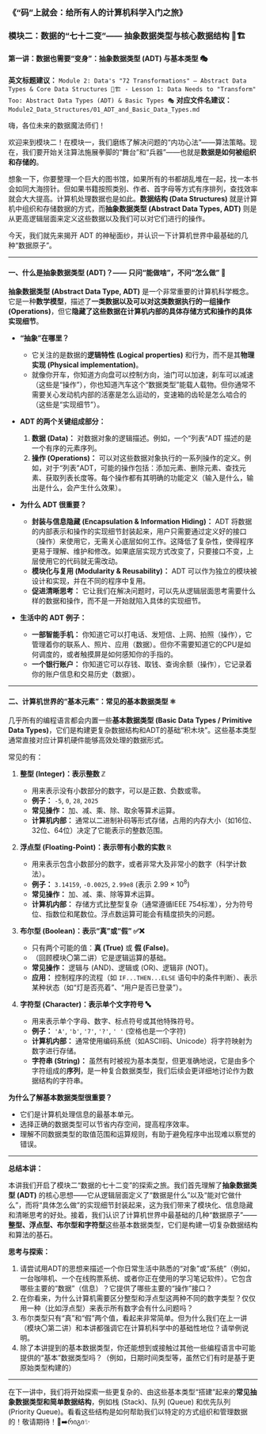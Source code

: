 ### 《“码”上就会：给所有人的计算机科学入门之旅》
### 模块二：数据的“七十二变”—— 抽象数据类型与核心数据结构 🧱🏗️
#### 第一讲：数据也需要“变身”：抽象数据类型 (ADT) 与基本类型 🎭

**英文标题建议：** `Module 2: Data's "72 Transformations" – Abstract Data Types & Core Data Structures 🧱🏗️ - Lesson 1: Data Needs to "Transform" Too: Abstract Data Types (ADT) & Basic Types 🎭`
**对应文件名建议：** `Module2_Data_Structures/01_ADT_and_Basic_Data_Types.md`

嗨，各位未来的数据魔法师们！

欢迎来到模块二！在模块一，我们磨练了解决问题的“内功心法”——算法策略。现在，我们要开始关注算法施展拳脚的“舞台”和“兵器”——也就是**数据是如何被组织和存储的**。

想象一下，你要整理一个巨大的图书馆，如果所有的书都胡乱堆在一起，找一本书会如同大海捞针。但如果书籍按照类别、作者、首字母等方式有序排列，查找效率就会大大提高。计算机处理数据也是如此。**数据结构 (Data Structures)** 就是计算机中组织和存储数据的方式，而**抽象数据类型 (Abstract Data Types, ADT)** 则是从更高逻辑层面来定义这些数据以及我们可以对它们进行的操作。

今天，我们就先来揭开 ADT 的神秘面纱，并认识一下计算机世界中最基础的几种“数据原子”。

---

#### **一、什么是抽象数据类型 (ADT)？—— 只问“能做啥”，不问“怎么做” 🧐**

**抽象数据类型 (Abstract Data Type, ADT)** 是一个非常重要的计算机科学概念。它是一种**数学模型**，描述了**一类数据以及可以对这类数据执行的一组操作 (Operations)**，但它**隐藏了这些数据在计算机内部的具体存储方式和操作的具体实现细节**。

* **“抽象”在哪里？**
    * 它关注的是数据的**逻辑特性 (Logical properties)** 和行为，而不是其**物理实现 (Physical implementation)**。
    * 就像你开车，你知道方向盘可以控制方向，油门可以加速，刹车可以减速（这些是“操作”），你也知道汽车这个“数据类型”能载人载物。但你通常不需要关心发动机内部的活塞是怎么运动的，变速箱的齿轮是怎么啮合的（这些是“实现细节”）。

* **ADT 的两个关键组成部分：**
    1.  **数据 (Data)：** 对数据对象的逻辑描述。例如，一个“列表”ADT 描述的是一个有序的元素序列。
    2.  **操作 (Operations)：** 可以对这些数据对象执行的一系列操作的定义。例如，对于“列表”ADT，可能的操作包括：添加元素、删除元素、查找元素、获取列表长度等。每个操作都有其明确的功能定义（输入是什么，输出是什么，会产生什么效果）。

* **为什么 ADT 很重要？**
    * **封装与信息隐藏 (Encapsulation & Information Hiding)：** ADT 将数据的内部表示和操作的实现细节封装起来，用户只需要通过定义好的接口（操作）来使用它，无需关心底层如何工作。这降低了复杂性，使得程序更易于理解、维护和修改。如果底层实现方式改变了，只要接口不变，上层使用它的代码就无需改动。
    * **模块化与复用 (Modularity & Reusability)：** ADT 可以作为独立的模块被设计和实现，并在不同的程序中复用。
    * **促进清晰思考：** 它让我们在解决问题时，可以先从逻辑层面思考需要什么样的数据和操作，而不是一开始就陷入具体的实现细节。

* **生活中的 ADT 例子：**
    * **一部智能手机：** 你知道它可以打电话、发短信、上网、拍照（操作），它管理着你的联系人、照片、应用（数据）。但你不需要知道它的CPU是如何调度的，或者触摸屏是如何感知你的手指的。
    * **一个银行账户：** 你知道它可以存钱、取钱、查询余额（操作），它记录着你的账户信息和交易历史（数据）。

---

#### **二、计算机世界的“基本元素”：常见的基本数据类型 ⚛️**

几乎所有的编程语言都会内置一些**基本数据类型 (Basic Data Types / Primitive Data Types)**，它们是构建更复杂数据结构和ADT的基础“积木块”。这些基本类型通常直接对应计算机硬件能够高效处理的数据形式。

常见的有：

1.  **整型 (Integer)：表示整数 ℤ**
    * 用来表示没有小数部分的数字，可以是正数、负数或零。
    * **例子：** `-5`, `0`, `28`, `2025`
    * **常见操作：** 加、减、乘、除、取余等算术运算。
    * **计算机内部：** 通常以二进制补码等形式存储，占用的内存大小（如16位、32位、64位）决定了它能表示的整数范围。

2.  **浮点型 (Floating-Point)：表示带有小数的实数 ℝ**
    * 用来表示包含小数部分的数字，或者非常大及非常小的数字（科学计数法）。
    * **例子：** `3.14159`, `-0.0025`, `2.99e8` (表示 $2.99 \times 10^8$)
    * **常见操作：** 加、减、乘、除等算术运算。
    * **计算机内部：** 存储方式比整型复杂（通常遵循IEEE 754标准），分为符号位、指数位和尾数位。浮点数运算可能会有精度损失的问题。

3.  **布尔型 (Boolean)：表示“真”或“假” ✅❌**
    * 只有两个可能的值：**真 (True)** 或 **假 (False)**。
    * （回顾模块〇第二讲）它是逻辑运算的基础。
    * **常见操作：** 逻辑与 (AND)、逻辑或 (OR)、逻辑非 (NOT)。
    * **应用：** 控制程序的流程（如 `IF...THEN...ELSE` 语句中的条件判断）、表示某种状态（如“灯是否亮着”、“用户是否已登录”）。

4.  **字符型 (Character)：表示单个文字符号 🔤**
    * 用来表示单个字母、数字、标点符号或其他特殊符号。
    * **例子：** `'A'`, `'b'`, `'7'`, `'?'`, `' '` (空格也是一个字符)
    * **计算机内部：** 通常使用编码系统（如ASCII码、Unicode）将字符映射为数字进行存储。
    * **字符串 (String)：** 虽然有时被视为基本类型，但更准确地说，它是由多个字符组成的**序列**，是一种复合数据类型，我们后续会更详细地讨论作为数据结构的字符串。

**为什么了解基本数据类型很重要？**
* 它们是计算机处理信息的最基本单元。
* 选择正确的数据类型可以节省内存空间，提高程序效率。
* 理解不同数据类型的取值范围和运算规则，有助于避免程序中出现难以察觉的错误。

---

**总结本讲：**

本讲我们开启了模块二“数据的七十二变”的探索之旅。我们首先理解了**抽象数据类型 (ADT)** 的核心思想——它从逻辑层面定义了“数据是什么”以及“能对它做什么”，而将“具体怎么做”的实现细节封装起来，这为我们带来了模块化、信息隐藏和清晰思考的好处。接着，我们认识了计算机世界中最基础的几种“数据原子”——**整型、浮点型、布尔型和字符型**这些基本数据类型，它们是构建一切复杂数据结构和算法的基石。

**思考与探索：**

1.  请尝试用ADT的思想来描述一个你日常生活中熟悉的“对象”或“系统”（例如，一台咖啡机、一个在线购票系统、或者你正在使用的学习笔记软件）。它包含哪些主要的“数据”（信息）？它提供了哪些主要的“操作”接口？
2.  在你看来，为什么计算机需要区分整型和浮点型这两种不同的数字类型？仅仅用一种（比如浮点型）来表示所有数字会有什么问题吗？
3.  布尔类型只有“真”和“假”两个值，看起来非常简单。但为什么我们在上一讲（模块〇第二讲）和本讲都强调它在计算机科学中的基础性地位？请举例说明。
4.  除了本讲提到的基本数据类型，你还能想到或接触过其他一些编程语言中可能提供的“基本”数据类型吗？（例如，日期时间类型等，虽然它们有时是基于更原始类型构建的）

---

在下一讲中，我们将开始探索一些更复杂的、由这些基本类型“搭建”起来的**常见抽象数据类型和简单数据结构**，例如栈 (Stack)、队列 (Queue) 和优先队列 (Priority Queue)。看看这些结构是如何帮助我们以特定的方式组织和管理数据的！敬请期待！🥞➡️რიგი✨
